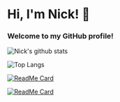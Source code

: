 # Hi, I'm Nick! 👋

### Welcome to my GitHub profile!

![Nick's github stats](https://github-readme-stats.vercel.app/api?username=nicholasz2510&theme=algolia&show_icons=true&count_private=true)

![Top Langs](https://github-readme-stats.vercel.app/api/top-langs/?username=nicholasz2510&layout=compact&theme=algolia)

[![ReadMe Card](https://github-readme-stats.vercel.app/api/pin/?username=nicholasz2510&repo=General&theme=algolia)](https://github.com/nicholasz2510/General)

[![ReadMe Card](https://github-readme-stats.vercel.app/api/pin/?username=nicholasz2510&repo=nicholasz2510.github.io&theme=algolia)](https://github.com/nicholasz2510/nicholasz2510.github.io)

<!--
**nicholasz2510/nicholasz2510** is a ✨ _special_ ✨ repository because its `README.md` (this file) appears on your GitHub profile.

Here are some ideas to get you started:

- 🔭 I’m currently working on ...
- 🌱 I’m currently learning ...
- 👯 I’m looking to collaborate on ...
- 🤔 I’m looking for help with ...
- 💬 Ask me about ...
- 📫 How to reach me: ...
- 😄 Pronouns: ...
- ⚡ Fun fact: ...
-->
